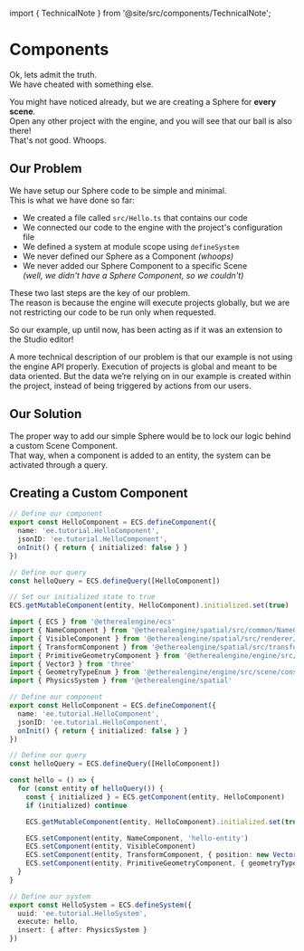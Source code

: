 import { TechnicalNote } from '@site/src/components/TechnicalNote';

# Components
Ok, lets admit the truth.  
We have cheated with something else.  

You might have noticed already, but we are creating a Sphere for **every scene**.  
Open any other project with the engine, and you will see that our ball is also there!  
That's not good. Whoops.  


## Our Problem
We have setup our Sphere code to be simple and minimal.  
This is what we have done so far:  
- We created a file called `src/Hello.ts` that contains our code
- We connected our code to the engine with the project's configuration file
- We defined a system at module scope using `defineSystem`
- We never defined our Sphere as a Component  _(whoops)_
- We never added our Sphere Component to a specific Scene  
  _(well, we didn't have a Sphere Component, so we couldn't)_

These two last steps are the key of our problem.  
The reason is because the engine will execute projects globally, but we are not restricting our code to be run only when requested.  

So our example, up until now, has been acting as if it was an extension to the Studio editor!  

<TechnicalNote>
A more technical description of our problem is that our example is not using the engine API properly.   
Execution of projects is global and meant to be data oriented.  
But the data we’re relying on in our example is created within the project, instead of being triggered by actions from our users.  
</TechnicalNote>

## Our Solution
The proper way to add our simple Sphere would be to lock our logic behind a custom Scene Component.  
That way, when a component is added to an entity, the system can be activated through a query.  


## Creating a Custom Component
<!--
TODO:
- [ ] Fixing the ball being in every scene (anti-pattern)
  - [ ] Custom Scene   ( provided in the repo )
  - [ ] Specify in the scene that the ball should spawn
  - [ ] Custom component  
        Create Scene Component specific to the hello world tut  
        Tie it by filename  
-->

```ts
// Define our component
export const HelloComponent = ECS.defineComponent({
  name: 'ee.tutorial.HelloComponent',
  jsonID: 'ee.tutorial.HelloComponent',
  onInit() { return { initialized: false } }
})
```
```ts
// Define our query
const helloQuery = ECS.defineQuery([HelloComponent])
```
```ts
// Set our initialized state to true
ECS.getMutableComponent(entity, HelloComponent).initialized.set(true)
```

```ts
import { ECS } from '@etherealengine/ecs'
import { NameComponent } from '@etherealengine/spatial/src/common/NameComponent'
import { VisibleComponent } from '@etherealengine/spatial/src/renderer/components/VisibleComponent'
import { TransformComponent } from '@etherealengine/spatial/src/transform/components/TransformComponent'
import { PrimitiveGeometryComponent } from '@etherealengine/engine/src/scene/components/PrimitiveGeometryComponent'
import { Vector3 } from 'three'
import { GeometryTypeEnum } from '@etherealengine/engine/src/scene/constants/GeometryTypeEnum'
import { PhysicsSystem } from '@etherealengine/spatial'

// Define our component
export const HelloComponent = ECS.defineComponent({
  name: 'ee.tutorial.HelloComponent',
  jsonID: 'ee.tutorial.HelloComponent',
  onInit() { return { initialized: false } }
})

// Define our query
const helloQuery = ECS.defineQuery([HelloComponent])

const hello = () => {
  for (const entity of helloQuery()) {
    const { initialized } = ECS.getComponent(entity, HelloComponent)
    if (initialized) continue

    ECS.getMutableComponent(entity, HelloComponent).initialized.set(true)

    ECS.setComponent(entity, NameComponent, 'hello-entity')
    ECS.setComponent(entity, VisibleComponent)
    ECS.setComponent(entity, TransformComponent, { position: new Vector3(0, 1, 0) })
    ECS.setComponent(entity, PrimitiveGeometryComponent, { geometryType: GeometryTypeEnum.SphereGeometry })
  }
}

// Define our system
export const HelloSystem = ECS.defineSystem({
  uuid: 'ee.tutorial.HelloSystem',
  execute: hello,
  insert: { after: PhysicsSystem }
})
```

